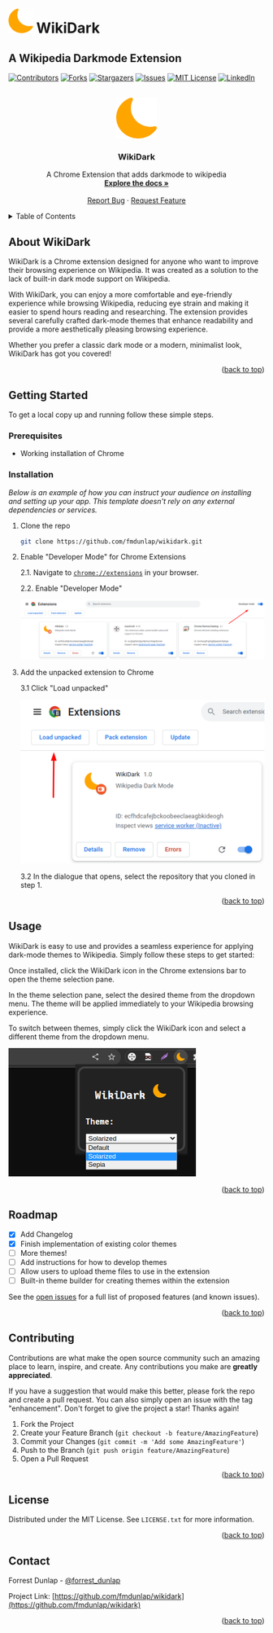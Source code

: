<a name="readme-top"></a>

# ![WikiDark Logo](images/moon_48.png) WikiDark
## A Wikipedia Darkmode Extension

<!-- PROJECT SHIELDS -->
<!--
*** I'm using markdown "reference style" links for readability.
*** Reference links are enclosed in brackets [ ] instead of parentheses ( ).
*** See the bottom of this document for the declaration of the reference variables
*** for contributors-url, forks-url, etc. This is an optional, concise syntax you may use.
*** https://www.markdownguide.org/basic-syntax/#reference-style-links
-->
[![Contributors][contributors-shield]][contributors-url]
[![Forks][forks-shield]][forks-url]
[![Stargazers][stars-shield]][stars-url]
[![Issues][issues-shield]][issues-url]
[![MIT License][license-shield]][license-url]
[![LinkedIn][linkedin-shield]][linkedin-url]



<!-- PROJECT LOGO -->
<br />
<div align="center">
  <a href="https://github.com/fmdunlap/wikidark">
    <img src="images/moon_128.png" alt="Logo" width="80" height="80">
  </a>

  <h3 align="center">WikiDark</h3>

  <p align="center">
    A Chrome Extension that adds darkmode to wikipedia
    <br />
    <a href="https://github.com/fmdunlap/wikidark"><strong>Explore the docs »</strong></a>
    <br />
    <br />
    <a href="https://github.com/fmdunlap/wikidark/issues">Report Bug</a>
    ·
    <a href="https://github.com/fmdunlap/wikidark/issues">Request Feature</a>
  </p>
</div>



<!-- TABLE OF CONTENTS -->
<details>
  <summary>Table of Contents</summary>
  <ol>
    <li>
      <a href="#about-the-project">About The Project</a>
    </li>
    <li>
      <a href="#getting-started">Getting Started</a>
      <ul>
        <li><a href="#prerequisites">Prerequisites</a></li>
        <li><a href="#installation">Installation</a></li>
      </ul>
    </li>
    <li><a href="#usage">Usage</a></li>
    <li><a href="#roadmap">Roadmap</a></li>
    <li><a href="#contributing">Contributing</a></li>
    <li><a href="#license">License</a></li>
    <li><a href="#contact">Contact</a></li>
    <li><a href="#acknowledgments">Acknowledgments</a></li>
  </ol>
</details>

## About WikiDark

WikiDark is a Chrome extension designed for anyone who want to improve their browsing experience on Wikipedia. It was created as a solution to the lack of built-in dark mode support on Wikipedia.

With WikiDark, you can enjoy a more comfortable and eye-friendly experience while browsing Wikipedia, reducing eye strain and making it easier to spend hours reading and researching. The extension provides several carefully crafted dark-mode themes that enhance readability and provide a more aesthetically pleasing browsing experience.

Whether you prefer a classic dark mode or a modern, minimalist look, WikiDark has got you covered!

<p align="right">(<a href="#readme-top">back to top</a>)</p>

<!-- GETTING STARTED -->
## Getting Started

To get a local copy up and running follow these simple steps.

### Prerequisites

* Working installation of Chrome

### Installation

_Below is an example of how you can instruct your audience on installing and setting up your app. This template doesn't rely on any external dependencies or services._

1. Clone the repo
   ```sh
   git clone https://github.com/fmdunlap/wikidark.git
   ```
1. Enable "Developer Mode" for Chrome Extensions

    2.1. Navigate to [`chrome://extensions`](chrome://extensions) in your browser.

    2.2. Enable "Developer Mode"

    ![Enabling Developer Mode](images/readme/enable_dev_mode.png)
1. Add the unpacked extension to Chrome
    
    3.1 Click "Load unpacked"

    ![Load unpacked button](images/readme/load_unpacked.png)

    3.2 In the dialogue that opens, select the repository that you cloned in step 1.

<p align="right">(<a href="#readme-top">back to top</a>)</p>



<!-- USAGE EXAMPLES -->
## Usage

WikiDark is easy to use and provides a seamless experience for applying dark-mode themes to Wikipedia. Simply follow these steps to get started:

Once installed, click the WikiDark icon in the Chrome extensions bar to open the theme selection pane.

In the theme selection pane, select the desired theme from the dropdown menu. The theme will be applied immediately to your Wikipedia browsing experience.

To switch between themes, simply click the WikiDark icon and select a different theme from the dropdown menu.

![WikiDark Example](images/readme/wikidark_pane.png)

<p align="right">(<a href="#readme-top">back to top</a>)</p>



<!-- ROADMAP -->
## Roadmap

- [x] Add Changelog
- [x] Finish implementation of existing color themes
- [ ] More themes!
- [ ] Add instructions for how to develop themes
- [ ] Allow users to upload theme files to use in the extension
- [ ] Built-in theme builder for creating themes within the extension

See the [open issues](https://github.com/fmdunlap/wikidark/issues) for a full list of proposed features (and known issues).

<p align="right">(<a href="#readme-top">back to top</a>)</p>



<!-- CONTRIBUTING -->
## Contributing

Contributions are what make the open source community such an amazing place to learn, inspire, and create. Any contributions you make are **greatly appreciated**.

If you have a suggestion that would make this better, please fork the repo and create a pull request. You can also simply open an issue with the tag "enhancement".
Don't forget to give the project a star! Thanks again!

1. Fork the Project
2. Create your Feature Branch (`git checkout -b feature/AmazingFeature`)
3. Commit your Changes (`git commit -m 'Add some AmazingFeature'`)
4. Push to the Branch (`git push origin feature/AmazingFeature`)
5. Open a Pull Request

<p align="right">(<a href="#readme-top">back to top</a>)</p>



<!-- LICENSE -->
## License

Distributed under the MIT License. See `LICENSE.txt` for more information.

<p align="right">(<a href="#readme-top">back to top</a>)</p>



<!-- CONTACT -->
## Contact

Forrest Dunlap - [@forrest_dunlap](https://twitter.com/forrest_dunlap)

Project Link: [https://github.com/fmdunlap/wikidark](https://github.com/fmdunlap/wikidark)

<p align="right">(<a href="#readme-top">back to top</a>)</p>



<!-- MARKDOWN LINKS & IMAGES -->
<!-- https://www.markdownguide.org/basic-syntax/#reference-style-links -->
[contributors-shield]: https://img.shields.io/github/contributors/fmdunlap/wikidark.svg?style=for-the-badge
[contributors-url]: https://github.com/fmdunlap/wikidark/graphs/contributors
[forks-shield]: https://img.shields.io/github/forks/fmdunlap/wikidark.svg?style=for-the-badge
[forks-url]: https://github.com/fmdunlap/wikidark/network/members
[stars-shield]: https://img.shields.io/github/stars/fmdunlap/wikidark.svg?style=for-the-badge
[stars-url]: https://github.com/fmdunlap/wikidark/stargazers
[issues-shield]: https://img.shields.io/github/issues/fmdunlap/wikidark.svg?style=for-the-badge
[issues-url]: https://github.com/fmdunlap/wikidark/issues
[license-shield]: https://img.shields.io/github/license/fmdunlap/wikidark.svg?style=for-the-badge
[license-url]: https://github.com/fmdunlap/wikidark/blob/master/LICENSE.txt
[linkedin-shield]: https://img.shields.io/badge/-LinkedIn-black.svg?style=for-the-badge&logo=linkedin&colorB=555
[linkedin-url]: https://linkedin.com/in/forrest-dunlap
